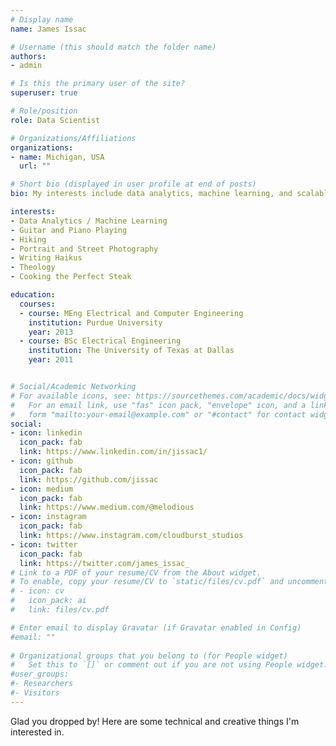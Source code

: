 ```yaml
---
# Display name
name: James Issac

# Username (this should match the folder name)
authors:
- admin

# Is this the primary user of the site?
superuser: true

# Role/position
role: Data Scientist

# Organizations/Affiliations
organizations:
- name: Michigan, USA
  url: ""

# Short bio (displayed in user profile at end of posts)
bio: My interests include data analytics, machine learning, and scalable computing.

interests:
- Data Analytics / Machine Learning
- Guitar and Piano Playing
- Hiking
- Portrait and Street Photography
- Writing Haikus
- Theology
- Cooking the Perfect Steak

education:
  courses:
  - course: MEng Electrical and Computer Engineering
    institution: Purdue University
    year: 2013
  - course: BSc Electrical Engineering
    institution: The University of Texas at Dallas
    year: 2011


# Social/Academic Networking
# For available icons, see: https://sourcethemes.com/academic/docs/widgets/#icons
#   For an email link, use "fas" icon pack, "envelope" icon, and a link in the
#   form "mailto:your-email@example.com" or "#contact" for contact widget.
social:
- icon: linkedin
  icon_pack: fab
  link: https://www.linkedin.com/in/jissac1/
- icon: github
  icon_pack: fab
  link: https://github.com/jissac
- icon: medium
  icon_pack: fab
  link: https://www.medium.com/@melodious
- icon: instagram
  icon_pack: fab
  link: https://www.instagram.com/cloudburst_studios
- icon: twitter
  icon_pack: fab
  link: https://twitter.com/james_issac_
# Link to a PDF of your resume/CV from the About widget.
# To enable, copy your resume/CV to `static/files/cv.pdf` and uncomment the lines below.  
# - icon: cv
#   icon_pack: ai
#   link: files/cv.pdf

# Enter email to display Gravatar (if Gravatar enabled in Config)
#email: ""
  
# Organizational groups that you belong to (for People widget)
#   Set this to `[]` or comment out if you are not using People widget.  
#user_groups:
#- Researchers
#- Visitors
---
```


Glad you dropped by! Here are some technical and creative things I'm interested in. 